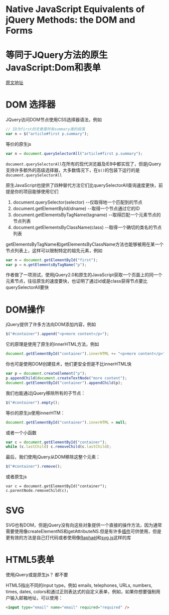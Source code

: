 # Native JavaScript Equivalents of jQuery Methods: the DOM and Forms
# 等同于JQuery方法的原生JavaScript:Dom和表单

[原文地址](https://www.sitepoint.com/jquery-vs-raw-javascript-1-dom-forms/)

# DOM 选择器
JQuery访问DOM节点使用CSS选择器语法，例如

```js
// ID为first的文章里所有summary类的段落
var n = $("article#first p.summary");
```

等价的原生js

```js
var n = document.querySelectorAll("article#first p.summary");
```
`document.querySelectorAll`在所有的现代浏览器及IE8中都实现了，但是jQuery支持许多额外的高级选择器，大多数情况下，在`$()`的包装下运行的是`document.querySelectorAll`

原生JavaScript也提供了四种替代方法它们比querySelectorAll查询速度更快，前提是你的项目能够使用它们

1. document.querySelector(selector) --仅取得地一个匹配到的节点
2. document.getElementById(idname) --取得一个节点通过它的ID
3. document.getElementsByTagName(tagname) --取得匹配一个元素节点的节点列表
4. document.getElementsByClassName(class) --取得一个确切的类名的节点列表

getElementsByTagName和getElementsByClassName方法也能够被用在某一个节点列表上，这样可以限制特定的祖先元素，例如
 ```js
 var n = document.getElementById("first");
var p = n.getElementsByTagName("p");
```
作者做了一项测试，使用jQuery2.0和原生的JavaScript获取一个页面上的同一个元素节点，往往原生的速度要快，也证明了通过id或是class获得节点要比querySelectorAll要快

# DOM操作
jQuery提供了许多方法向DOM添加内容，例如

 ```js
 $("#container").append("<p>more content</p>");
 ```

它的原理是使用了原生的innerHTML方法，例如

```js
document.getElementById("container").innerHTML += "<p>more content</p>";
```

你也可是使用DOM创建技术，他们更安全但是不比innerHTML快

```js
var p = document.createElement("p");
p.appendChild(document.createTextNode("more content");
document.getElementById("container").appendChild(p);
```

我们也能通过jQuery移除所有的子节点：
```js
$("#container").empty();
```
等价的原生js使用innerHTM：
```js
document.getElementById("container").innerHTML = null;
```

或者一个小函数

```js
var c = document.getElementById("container");
while (c.lastChild) c.removeChild(c.lastChild);
```

最后，我们使用jQuery从DOM移除这整个元素：

```js
$("#container").remove();
```

或者原生js
```
var c = document.getElementById("container");
c.parentNode.removeChild(c);
```

# SVG
SVG也有DOM，但是jQuery没有向这些对象提供一个直接的操作方法，因为通常需要使用像createElementNS和getAttributeNS.但是有许多[插件](http://keith-wood.name/svg.html)可供使用，但是更有效的方法是自己打代码或者使用像[Raphaël](http://raphaeljs.com/)和[svg.js](http://svgjs.com/)这样的库


# HTML5表单
使用jQuery或是原生js？
都不要

HTML5指出不同的input type，例如 emails, telephones, URLs, numbers, times, dates, colors和通过正则表达式的自定义表单，例如，如果你想要强制用户输入邮箱地址，可以使用：
```html
<input type="email" name="email" required="required" />
```
